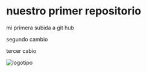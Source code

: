# nuestro primer repositorio

mi primera subida a git hub

segundo cambio

tercer cabio

![logotipo](C:\Users\ruben\Desktop\README.jpg)
